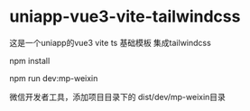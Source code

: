 # uniapp-vue3-vite-tailwindcss
这是一个uniapp的vue3 vite ts 基础模板  集成tailwindcss

npm install

npm run dev:mp-weixin

微信开发者工具，添加项目目录下的 dist/dev/mp-weixin目录
